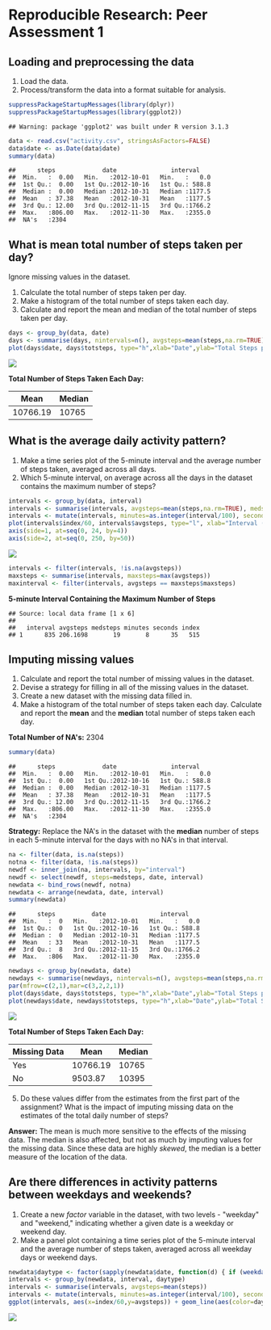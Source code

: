 # Reproducible Research: Peer Assessment 1


## Loading and preprocessing the data

1. Load the data.  
2. Process/transform the data into a format suitable for analysis.  


```r
suppressPackageStartupMessages(library(dplyr))
suppressPackageStartupMessages(library(ggplot2))
```

```
## Warning: package 'ggplot2' was built under R version 3.1.3
```

```r
data <- read.csv("activity.csv", stringsAsFactors=FALSE)
data$date <- as.Date(data$date)
summary(data)
```

```
##      steps             date               interval     
##  Min.   :  0.00   Min.   :2012-10-01   Min.   :   0.0  
##  1st Qu.:  0.00   1st Qu.:2012-10-16   1st Qu.: 588.8  
##  Median :  0.00   Median :2012-10-31   Median :1177.5  
##  Mean   : 37.38   Mean   :2012-10-31   Mean   :1177.5  
##  3rd Qu.: 12.00   3rd Qu.:2012-11-15   3rd Qu.:1766.2  
##  Max.   :806.00   Max.   :2012-11-30   Max.   :2355.0  
##  NA's   :2304
```


## What is mean total number of steps taken per day?

Ignore missing values in the dataset.  
1. Calculate the total number of steps taken per day.  
2. Make a histogram of the total number of steps taken each day.  
3. Calculate and report the mean and median of the total number of steps taken per day.  


```r
days <- group_by(data, date)
days <- summarise(days, nintervals=n(), avgsteps=mean(steps,na.rm=TRUE), totsteps=nintervals*avgsteps)
plot(days$date, days$totsteps, type="h",xlab="Date",ylab="Total Steps per Day",main="Histogram - Total Number of Steps per Day")
```

![](PA1_template_files/figure-html/unnamed-chunk-2-1.png) 

__Total Number of Steps Taken Each Day:__  

   Mean   |   Median  
--------- | -----------  
10766.19 | 10765  


## What is the average daily activity pattern?

1. Make a time series plot of the 5-minute interval and the average number of steps taken, averaged across all days.
2. Which 5-minute interval, on average across all the days in the dataset contains the maximum number of steps?

```r
intervals <- group_by(data, interval)
intervals <- summarise(intervals, avgsteps=mean(steps,na.rm=TRUE), medsteps=median(steps,na.rm=TRUE))
intervals <- mutate(intervals, minutes=as.integer(interval/100), seconds=(interval - 100*minutes), index=60*minutes + seconds)
plot(intervals$index/60, intervals$avgsteps, type="l", xlab="Interval (hours)", ylab="Average Steps", main="Daily Activity - Average Number of Steps", axes=FALSE)
axis(side=1, at=seq(0, 24, by=4))
axis(side=2, at=seq(0, 250, by=50))
```

![](PA1_template_files/figure-html/unnamed-chunk-3-1.png) 

```r
intervals <- filter(intervals, !is.na(avgsteps))
maxsteps <- summarise(intervals, maxsteps=max(avgsteps))
maxinterval <- filter(intervals, avgsteps == maxsteps$maxsteps)
```

__5-minute Interval Containing the Maximum Number of Steps__  

```
## Source: local data frame [1 x 6]
## 
##   interval avgsteps medsteps minutes seconds index
## 1      835 206.1698       19       8      35   515
```


## Imputing missing values

1. Calculate and report the total number of missing values in the dataset.  
2. Devise a strategy for filling in all of the missing values in the dataset.  
3. Create a new dataset with the missing data filled in.  
4. Make a histogram of the total number of steps taken each day.  Calculate and report the __mean__ and the __median__ total number of steps taken each day.  

__Total Number of NA's:__ 2304


```r
summary(data)
```

```
##      steps             date               interval     
##  Min.   :  0.00   Min.   :2012-10-01   Min.   :   0.0  
##  1st Qu.:  0.00   1st Qu.:2012-10-16   1st Qu.: 588.8  
##  Median :  0.00   Median :2012-10-31   Median :1177.5  
##  Mean   : 37.38   Mean   :2012-10-31   Mean   :1177.5  
##  3rd Qu.: 12.00   3rd Qu.:2012-11-15   3rd Qu.:1766.2  
##  Max.   :806.00   Max.   :2012-11-30   Max.   :2355.0  
##  NA's   :2304
```

__Strategy:__
Replace the NA's in the dataset with the __median__ number of steps in each 5-minute interval for the days with no NA's in that interval.  


```r
na <- filter(data, is.na(steps))
notna <- filter(data, !is.na(steps))
newdf <- inner_join(na, intervals, by="interval")
newdf <- select(newdf, steps=medsteps, date, interval)
newdata <- bind_rows(newdf, notna)
newdata <- arrange(newdata, date, interval)
summary(newdata)
```

```
##      steps          date               interval     
##  Min.   :  0   Min.   :2012-10-01   Min.   :   0.0  
##  1st Qu.:  0   1st Qu.:2012-10-16   1st Qu.: 588.8  
##  Median :  0   Median :2012-10-31   Median :1177.5  
##  Mean   : 33   Mean   :2012-10-31   Mean   :1177.5  
##  3rd Qu.:  8   3rd Qu.:2012-11-15   3rd Qu.:1766.2  
##  Max.   :806   Max.   :2012-11-30   Max.   :2355.0
```


```r
newdays <- group_by(newdata, date)
newdays <- summarise(newdays, nintervals=n(), avgsteps=mean(steps,na.rm=TRUE), totsteps=nintervals*avgsteps)
par(mfrow=c(2,1),mar=c(3,2,2,1))
plot(days$date, days$totsteps, type="h",xlab="Date",ylab="Total Steps per Day",main="Histogram - Missing Data")
plot(newdays$date, newdays$totsteps, type="h",xlab="Date",ylab="Total Steps per Day",main="Histogram - Cleaned Data")
```

![](PA1_template_files/figure-html/unnamed-chunk-7-1.png) 

__Total Number of Steps Taken Each Day:__  

Missing Data |   Mean   |   Median  
------------ | --------- | -----------  
Yes | 10766.19 | 10765  
No | 9503.87 | 10395  

5. Do these values differ from the estimates from the first part of the assignment? What is the impact of imputing missing data on the estimates of the total daily number of steps?  

__Answer:__ The mean is much more sensitive to the effects of the missing data.  The median is also affected, but not as much by imputing values for the missing data.  Since these data are highly _skewed_, the median is a better measure of the location of the data.  


## Are there differences in activity patterns between weekdays and weekends?

1. Create a new _factor_ variable in the dataset, with two levels - "weekday" and "weekend," indicating whether a given date is a weekday or weekend day.  
2. Make a panel plot containing a time series plot of the 5-minute interval and the average number of steps taken, averaged across all weekday days or weekend days.  


```r
newdata$daytype <- factor(sapply(newdata$date, function(d) { if (weekdays(d) %in% c("Saturday","Sunday")) "weekend" else "weekday" }))
intervals <- group_by(newdata, interval, daytype)
intervals <- summarise(intervals, avgsteps=mean(steps))
intervals <- mutate(intervals, minutes=as.integer(interval/100), seconds=(interval - 100*minutes), index=60*minutes + seconds)
ggplot(intervals, aes(x=index/60,y=avgsteps)) + geom_line(aes(color=daytype)) + scale_x_discrete(breaks=seq(0,24,by=4)) + xlab("Interval (hours)") + ylab("Average Steps (5 minute interval)") + ggtitle("Activity - By Day Type") + facet_wrap(~daytype,nrow=2) + theme_minimal()
```

![](PA1_template_files/figure-html/unnamed-chunk-8-1.png) 
